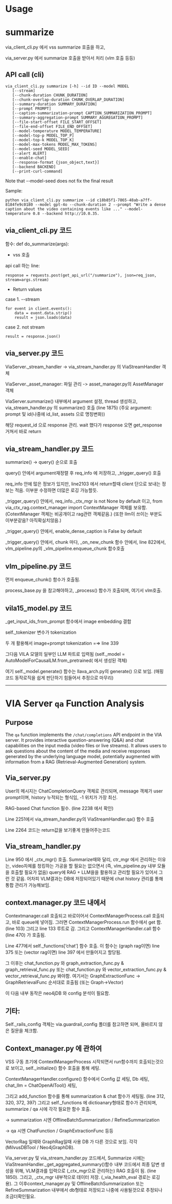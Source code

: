 Usage
=============

# summarize

via_client_cli.py 에서 vss summarize 호출을 하고, 

via_server.py 에서 summarize 호출을 받아서 처리 (vlm 호출 등등)

## API call (cli)
```
via_client_cli.py summarize [-h] --id ID --model MODEL
   [--stream]
   [--chunk-duration CHUNK_DURATION]
   [--chunk-overlap-duration CHUNK_OVERLAP_DURATION]
   [--summary-duration SUMMARY_DURATION]
   [--prompt PROMPT]
   [--caption-summarization-prompt CAPTION_SUMMARIZATION_PROMPT]
   [--summary-aggregation-prompt SUMMARY_AGGREGATION_PROMPT]
   [--file-start-offset FILE_START_OFFSET]
   [--file-end-offset FILE_END_OFFSET]
   [--model-temperature MODEL_TEMPERATURE]
   [--model-top-p MODEL_TOP_P]
   [--model-top-k MODEL_TOP_K]
   [--model-max-tokens MODEL_MAX_TOKENS]
   [--model-seed MODEL_SEED]
   [--alert ALERT]
   [--enable-chat]
   [--response-format {json_object,text}]
   [--backend BACKEND]
   [--print-curl-command]
```
Note that --model-seed does not fix the final result

Sample:

```
python via_client_cli.py summarize --id c18b85f1-7865-48ab-a7ff-8184fe9c0180 --model gpt-4o --chunk-duration 2 --prompt "Write a dense caption about the video containing events like ..." --model-temperature 0.8 --backend http://10.0.35.
```

## via_client_cli.py 코드

함수: def do_summarize(args):

* vss 호출

api call 하는 line:

    response = requests.post(get_api_url("/summarize"), json=req_json, stream=args.stream)

* Return values

case 1. --stream

    for event in client.events():
        data = event.data.strip()
        result = json.loads(data)

case 2. not stream

    result = response.json()

## via_server.py 코드

ViaServer._stream_handler -> via_stream_handler.py 의 ViaStreamHandler 객체

ViaServer._asset_manager: 파일 관리 -> asset_manager.py의 AssetManager 객체

ViaServer.summarize() 내부에서 argument 설정, thread 생성하고, via_stream_handler.py 의 summarize() 호출 (line 1875) (주요 argument: prompt 및 id(나중에 id_list, assets 으로 명칭변화))

해당 request_id 으로 response 관리. wait 했다가 response 오면 get_response 거쳐서 바로 return


## via_stream_handler.py 코드

summarize() -> query() 순으로 호출

query() 안에서 argument재정렬 후 req_info 에 저장하고, _trigger_query() 호출

req_info 안에 많은 정보가 있지만, line2103 에서 return할때 client 단으로 보내는 정보는 적음. 이부분 수정하면 더많은 로깅 가능할듯.

_trigger_query() 안에서, req_info._ctx_mgr is not None by default 이고, from via_ctx_rag.context_manager import ContextManager 객체를 보유함. (CotextManager 객체는 비공개이고 rag관련 객체같음.) (또한 llm이 쓰이는 부분도 이부분같음? 아직확실치않음.)

_trigger_query() 안에서, enable_dense_caption is False by default

_trigger_query() 안에서, chunk 마다, _on_new_chunk 함수 안에서, line 822에서, vlm_pipeline.py의 _vlm_pipeline.enqueue_chunk 함수호출

## vlm_pipeline.py 코드

먼저 enqueue_chunk() 함수가 호출됨.

process_base.py 을 참고해야하고, _process() 함수가 호출되며, 여기서 vlm호출.

## vila15_model.py 코드

_get_input_ids_from_prompt 함수에서 image embedding 결합

self._tokenizer 변수가 tokenization

두 개 활용해서 image+prompt tokenization =⇒ line 339

그다음 VILA 모델의 일부인 LLM 파트로 입력됨 (self._model = AutoModelForCausalLM.from_pretrained( 에서 생성된 객체) 

여기 self._model.generate() 함수는 llava_arch.py의 generate() 으로 보임. (매핑 코드 동작로직을 쉽게 판단하기 힘들어서 추정으로 마무리)

* * *

# VIA Server `qa` Function Analysis

## Purpose

The `qa` function implements the `/chat/completions` API endpoint in the VIA server.  It provides interactive question-answering (Q&A) and chat capabilities on the input media (video files or live streams).  It allows users to ask questions about the content of the media and receive responses generated by the underlying language model, potentially augmented with information from a RAG (Retrieval-Augmented Generation) system.


##  Via_server.py

User의 메시지는 ChatCompletionQuery 객체로 관리되며, message 객체가 user prompt이며, history 누적되는 형식임, -1 위치가 가장 최신.

RAG-based Chat function 필수. (line 2238 에서 확인)

Line 2251에서 via_stream_handler.py의 ViaStreamHandler.qa() 함수 호출

Line 2264 코드는 return값을 보기좋게 만들어주는코드

##  Via_stream_handler.py

Line 950 에서 _ctx_mgr() 호출. Summarize때와 달리, ctr_mgr 에서 관리하는 이유는, video자체를 청킹하는 가공을 할 필요는 없으면서 (즉, vlm_pipeline.py 내부 모듈을 호출할 필요가 없음) query에 RAG + LLM을을 활용하고 관리할 필요가 있어서 그런 것 같음. 어차피 VLM결과는 DB에 저장되어있기 때문에 chat history 관리를 통해 통합 관리가 가능해보임.

##  context.manager.py 코드 내에서

Contextmanager.call 호출되고 바로이어서 ContextManagerProcess.call 호출되고, 바로 queue에 넣어짐.
그러면 ContextManagerProcess.run 함수에서 get 함. (line 103) 그리고 line 133 루트로 감. 그리고 ContextManagerHandler.call 함수 (line 470) 가 호출됨.

Line 477에서 self._functions[‘chat’] 함수 호출. 이 함수는 (graph rag이면) line 375 또는 (vector rag이면) line 397 에서 만들어지고 할당됨.

그 이후는 chat_function.py 와 graph_extraction_func.py & graph_retrieval_func.py 또는 chat_function.py 와 vector_extraction_func.py & vector_retrieval_func.py 봐야함. 여기서는 GraphExtractionFunc -> GraphRetrievalFunc 순서대로 호출됨 (또는 Graph->Vector)

이 다음 내부 동작은 neo4jDB 와 config 분석이 필요함.

## 기타:

Self._rails_config 객체는 via.guardrail_config 폴더를 참고하면 되며, 올바르지 않은 질문을 체크함.


##  Context_manager.py 에 관하여

VSS 구동 초기에 ContextManagerProcess 시작되면서 run함수까지 호출되는것으로 보이고, self._initialize() 함수 호출을 통해 세팅.

ContextManagerHandler.configure() 함수에서 Config 값 세팅, Db 세팅,  chat_llm = ChatOpenAITool() 세팅,

그리고 add_function 함수를 통해 summarization & chat 함수가 세팅됨. (line 312, 320, 372, 397) 그리고 self._functions 에 dictioanary형태로 함수가 관리되며, summarize / qa 시에 각각 필요한 함수 호출.

-> summarization 시엔 OfflineBatchSummarization / RefineSummarization

-> qa 시엔 ChatFunction / GraphExtractionFunc 등등

VectorRag 일때와 GraphRag일때 사용 DB 가 다른 것으로 보임. 각각 (MilvusDBTool / Neo4jGraphDB).

Via_server.py 및 via_stream_handler.py 코드에서, Summarize 시에는 ViaStreamHandler._get_aggregated_summary()함수 내부 코드에서 최종 답변 생성을 위해, VLM결과를 입력으로 (_ctx_mgr으로 관리하는) RAG 호출이 됨. (line 1850). 그리고, _ctx_mgr 내부적으로 데이터 저장. (_via_health_eval 경로는 로깅용). 그 이후context_manager.py 및 OfflineBatchSummarization 또는 RefineSummarization 내부에서 db형태로 저장되고 나중에 사용될것으로 추정되나 조금더확인필요.
